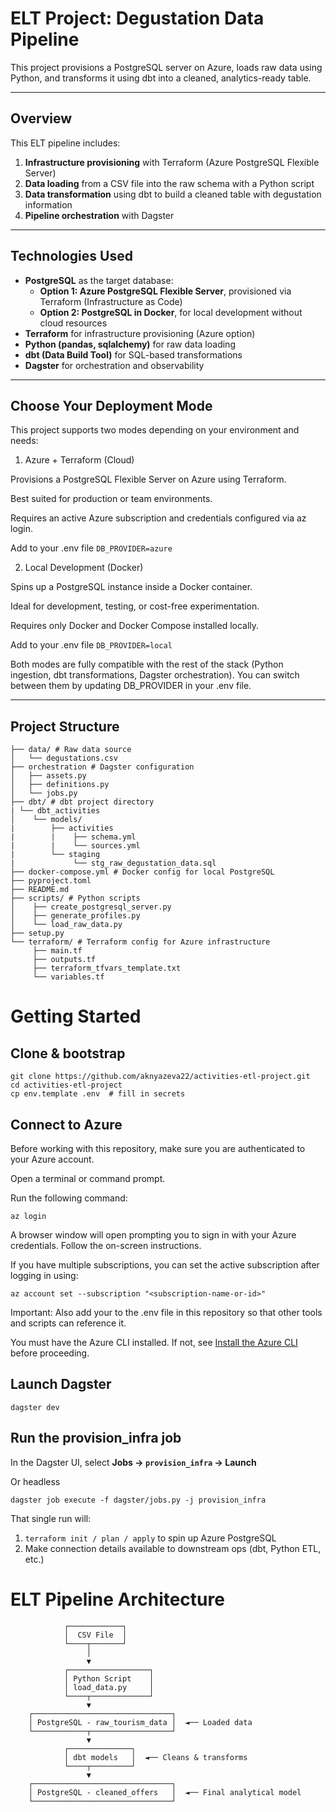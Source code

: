 # ELT Project: Degustation Data Pipeline

This project provisions a PostgreSQL server on Azure, loads raw data using Python, and transforms it using dbt into a cleaned, analytics-ready table.

---

## Overview

This ELT pipeline includes:

1. **Infrastructure provisioning** with Terraform (Azure PostgreSQL Flexible Server)
2. **Data loading** from a CSV file into the raw schema with a Python script
3. **Data transformation** using dbt to build a cleaned table with degustation information
4. **Pipeline orchestration** with Dagster

---

## Technologies Used

- **PostgreSQL** as the target database:
  - **Option 1: Azure PostgreSQL Flexible Server**, provisioned via Terraform (Infrastructure as Code)
  - **Option 2: PostgreSQL in Docker**, for local development without cloud resources
- **Terraform** for infrastructure provisioning (Azure option)
- **Python (pandas, sqlalchemy)** for raw data loading
- **dbt (Data Build Tool)** for SQL-based transformations
- **Dagster** for orchestration and observability

---

## Choose Your Deployment Mode

This project supports two modes depending on your environment and needs:

1. Azure + Terraform (Cloud)

Provisions a PostgreSQL Flexible Server on Azure using Terraform.

Best suited for production or team environments.

Requires an active Azure subscription and credentials configured via az login.

Add to your .env file `DB_PROVIDER=azure`

2. Local Development (Docker)

Spins up a PostgreSQL instance inside a Docker container.

Ideal for development, testing, or cost-free experimentation.

Requires only Docker and Docker Compose installed locally.

Add to your .env file `DB_PROVIDER=local`


Both modes are fully compatible with the rest of the stack (Python ingestion, dbt transformations, Dagster orchestration). You can switch between them by updating DB_PROVIDER in your .env file.

---

## Project Structure


```
├── data/ # Raw data source
│   └── degustations.csv
├── orchestration # Dagster configuration
│   ├── assets.py
│   ├── definitions.py
│   └── jobs.py
├── dbt/ # dbt project directory
| └── dbt_activities
│    └── models/
|        ├── activities
|        |    ├── schema.yml
|        |    └── sources.yml
|        └── staging
|             └── stg_raw_degustation_data.sql
├── docker-compose.yml # Docker config for local PostgreSQL
├── pyproject.toml
├── README.md
├── scripts/ # Python scripts
│    ├── create_postgresql_server.py
│    ├── generate_profiles.py
│    └── load_raw_data.py
├── setup.py
└── terraform/ # Terraform config for Azure infrastructure
     ├── main.tf
     ├── outputs.tf
     ├── terraform_tfvars_template.txt
     └── variables.tf
```

# Getting Started

## Clone & bootstrap

```
git clone https://github.com/aknyazeva22/activities-etl-project.git
cd activities-etl-project
cp env.template .env  # fill in secrets
```

## Connect to Azure

Before working with this repository, make sure you are authenticated to your Azure account.

Open a terminal or command prompt.

Run the following command:

```
az login
```

A browser window will open prompting you to sign in with your Azure credentials. Follow the on-screen instructions.

If you have multiple subscriptions, you can set the active subscription after logging in using:

```
az account set --subscription "<subscription-name-or-id>"
```

Important: Also add your <subscription-name-or-id> to the .env file in this repository so that other tools and scripts can reference it.

You must have the Azure CLI installed. If not, see [Install the Azure CLI](https://learn.microsoft.com/cli/azure/install-azure-cli) before proceeding.

## Launch Dagster

```
dagster dev
```

## Run the provision_infra job

In the Dagster UI, select **Jobs -> `provision_infra` -> Launch**

Or headless

```
dagster job execute -f dagster/jobs.py -j provision_infra
```

That single run will:

1. `terraform init / plan / apply` to spin up Azure PostgreSQL
2. Make connection details available to downstream ops (dbt, Python ETL, etc.)


# ELT Pipeline Architecture


                ┌────────────┐
                │  CSV File  │
                └────┬───────┘
                     │
                     ▼
                ┌──────────────────┐
                │ Python Script    │
                │ load_data.py     │
                └────┬─────────────┘
                     ▼
        ┌───────────────────────────────┐
        │ PostgreSQL - raw_tourism_data │  ◄── Loaded data
        └────────────┬──────────────────┘
                     ▼
                ┌──────────────┐
                │ dbt models   │  ◄── Cleans & transforms
                └────┬─────────┘
                     ▼
        ┌───────────────────────────────┐
        │ PostgreSQL - cleaned_offers   │  ◄── Final analytical model
        └───────────────────────────────┘
